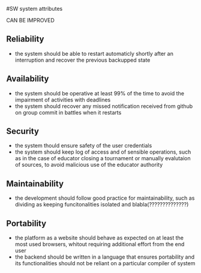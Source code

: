 #SW system attributes

CAN BE IMPROVED

## Reliability

* the system should be able to restart automaticly shortly after an interruption and recover the previous backupped state

## Availability

* the system should be operative at least 99% of the time to avoid the impairment of activities with deadlines
* the system should recover any missed notification received from github on group commit in battles when it restarts

## Security

* the system thould ensure safety of the user credentials
* the system should keep log of access and of sensible operations, such as in the case of educator closing a tournament or manually evalutaion of sources, to avoid malicious use of the educator authority


## Maintainability

* the development should follow good practice for maintainability, such as dividing as keeping funcitonalities isolated and blabla(??????????????)

## Portability

* the platform as a website should behave as expected on at least the most used browsers, whitout requiring additional effort from the end user
* the backend should be written in a language that ensures portability and its functionalities should not be reliant on a particular compiler of system
